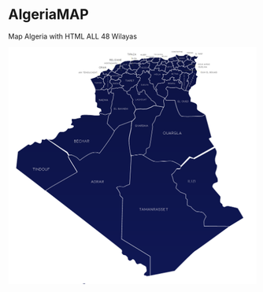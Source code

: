 # AlgeriaMAP
Map Algeria  with HTML ALL 48 Wilayas

![alt text](https://raw.githubusercontent.com/HalasProject/AlgeriaMAP/master/maphalas.png)
